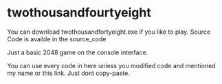 # twothousandfourtyeight

You can download twothousandfortyeight.exe if you like to play. Source Code is avaible in the source_code

Just a basic 2048 game on the console interface.

You can use every code in here unless you modified code and mentioned my name or this link. Just dont copy-paste.

